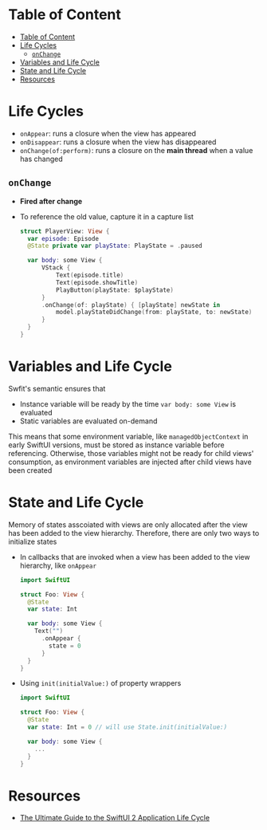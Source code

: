 # Table of Content

- [Table of Content](#table-of-content)
- [Life Cycles](#life-cycles)
  - [`onChange`](#onchange)
- [Variables and Life Cycle](#variables-and-life-cycle)
- [State and Life Cycle](#state-and-life-cycle)
- [Resources](#resources)

# Life Cycles

- `onAppear`: runs a closure when the view has appeared
- `onDisappear`: runs a closure when the view has disappeared
- `onChange(of:perform)`: runs a closure on the **main thread** when a value has
  changed

## `onChange`

- **Fired after change**
- To reference the old value, capture it in a capture list

  ```swift
  struct PlayerView: View {
    var episode: Episode
    @State private var playState: PlayState = .paused

    var body: some View {
        VStack {
            Text(episode.title)
            Text(episode.showTitle)
            PlayButton(playState: $playState)
        }
        .onChange(of: playState) { [playState] newState in
            model.playStateDidChange(from: playState, to: newState)
        }
    }
  }
  ```

# Variables and Life Cycle

Swfit's semantic ensures that

- Instance variable will be ready by the time `var body: some View` is evaluated
- Static variables are evaluated on-demand

This means that some environment variable, like `managedObjectContext` in early
SwiftUI versions, must be stored as instance variable before referencing.
Otherwise, those variables might not be ready for child views' consumption, as
environment variables are injected after child views have been created

# State and Life Cycle

Memory of states asscoiated with views are only allocated after the view has
been added to the view hierarchy. Therefore, there are only two ways to
initialize states

- In callbacks that are invoked when a view has been added to the view
  hierarchy, like `onAppear`

  ```swift
  import SwiftUI

  struct Foo: View {
    @State
    var state: Int

    var body: some View {
      Text("")
        .onAppear {
          state = 0
        }
    }
  }
  ```

- Using `init(initialValue:)` of property wrappers

  ```swift
  import SwiftUI

  struct Foo: View {
    @State
    var state: Int = 0 // will use State.init(initialValue:)

    var body: some View {
      ...
    }
  }
  ```

# Resources

- [The Ultimate Guide to the SwiftUI 2 Application Life Cycle](https://peterfriese.dev/ultimate-guide-to-swiftui2-application-lifecycle/)
